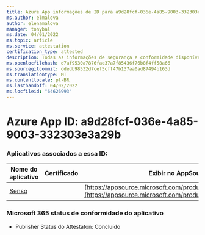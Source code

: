 ```yaml
---
title: Azure App informações de ID para a9d28fcf-036e-4a85-9003-332303e3a29b
ms.author: elmalova
author: elenamalova
manager: tonybal
ms.date: 04/01/2022
ms.topic: article
ms.service: attestation
certification_type: attested
description: Todas as informações de segurança e conformidade disponíveis para a9d28fcf-036e-4a85-9003-332303e3a29b.
ms.openlocfilehash: d7af9530a7876fae37a7f85436f76b8f4ff58a66
ms.sourcegitcommit: ddedb98532d7cef5cff47b137aa0ad87494b163d
ms.translationtype: MT
ms.contentlocale: pt-BR
ms.lasthandoff: 04/02/2022
ms.locfileid: "64626993"
---
```

# <a name="azure-app-id-a9d28fcf-036e-4a85-9003-332303e3a29b"></a>Azure App ID: a9d28fcf-036e-4a85-9003-332303e3a29b


### <a name="apps-associated-with-this-id"></a>Aplicativos associados a essa ID:
| **Nome do aplicativo** | **Certificado** | **Exibir no AppSource** |
|--------------|---------------|-----------------------|
| [Senso](../forward/WA200002571.md) |  | [https://appsource.microsoft.com/product/office/WA200002571](https://appsource.microsoft.com/product/office/WA200002571) |

### <a name="microsoft-365-app-compliance-status"></a>Microsoft 365 status de conformidade do aplicativo
- Publisher Status do Attestaton: Concluído
